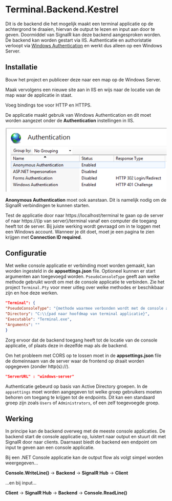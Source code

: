 ﻿# Terminal.Backend.Kestrel

Dit is de backend die het mogelijk maakt een terminal applicatie op de achtergrond te draaien, hiervan de output te
lezen en input aan door te geven. Doormiddel van SignalR kan deze backend aangesproken worden. De backend kan worden
gestart via IIS. Authenticatie en authoristatie verloopt
via [Windows Authentication](https://docs.microsoft.com/en-us/aspnet/core/security/authentication/windowsauth?view=aspnetcore-5.0&tabs=visual-studio#httpsys)
en werkt dus alleen op een Windows Server.

## Installatie

Bouw het project en publiceer deze naar een map op de Windows Server.

Maak vervolgens een nieuwe site aan in IIS en wijs naar de locatie van de map waar de applicatie in staat.

Voeg bindings toe voor HTTP en HTTPS.

De applicatie maakt gebruik van Windows Authentication en dit moet worden aangezet onder de **Authentication**
instellingen in IIS.

![iis-authentication](iis-authentication.png)

**Anonymous Authentication** moet ook aanstaan. Dit is namelijk nodig om de SignalR verbindingen te kunnen starten.

Test de applicatie door naar https://localhost/terminal te gaan op de server of naar https://{ip van server}/terminal
vanaf een computer die toegang heeft tot de server. Bij juiste werking wordt gevraagd om in te loggen met een Windows
account. Wanneer je dit doet, moet je een pagina te zien krijgen met **Connection ID required**.

## Configuratie

Met welke console applicatie er verbinding moet worden gemaakt, kan worden ingesteld in de **appsettings.json** file.
Optioneel kunnen er start argumenten aan toegevoegd worden. `PseudoConsoleType` geeft aan welke methode gebruikt wordt
om met de console applicatie te verbinden. Zie het project `Terminal.Pty` voor meer uitleg over welke methodes er
beschikbaar zijn en hoe deze werken.

```json
"Terminal": {
"PseudoConsoleType": "{methode waarmee verbonden wordt met de console applicatie}",
"Directory": "C:\\{pad naar hoofdmap van terminal applicatie}",
"Executable": "Terminal.exe",
"Arguments": ""
}
```

Zorg ervoor dat de backend toegang heeft tot de locatie van de console applicatie, of plaats deze in dezelfde map als de
backend.

Om het probleem met CORS op te lossen moet in de **appsettings.json** file de domeinnaam van de server waar de frontend
op draait worden opgegeven (zonder http(s)://).

```json
"ServerURL" : "windows-server"
```

Authenticatie gebeurd op basis van Active Directory groepen. In de `appsettings` moet worden aangegeven tot welke groep
gebruikers moeten behoren om toegang te krijgen tot de endpoints. Dit kan een standaard groep zijn zoals `Users`
of `Administrators`, of een zelf toegevoegde groep.

## Werking

In principe kan de backend overweg met de meeste console applicaties. De backend start de console applicatie op,
luistert naar output en stuurt dit met SignalR door naar clients. Daarnaast biedt de backend een endpoint om input te
geven aan een console applicatie.

Bij een .NET Console applicatie kan de output flow als volgt simpel worden weergegeven...

**Console.WriteLine()** -> **Backend** -> **SignalR Hub** -> **Client**

...en bij input...

**Client** -> **SignalR Hub** -> **Backend** -> **Console.ReadLine()**
